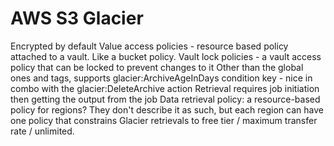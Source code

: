 # AWS S3 Glacier

Encrypted by default
Value access policies - resource based policy attached to a vault. Like a bucket policy.
Vault lock policies - a vault access policy that can be locked to prevent changes to it
Other than the global ones and tags, supports glacier:ArchiveAgeInDays condition key - nice in combo with the glacier:DeleteArchive action
Retrieval requires job initiation then getting the output from the job
Data retrieval policy: a resource-based policy for regions? They don't describe it as such, but each region can have one policy that constrains Glacier retrievals to free tier / maximum transfer rate / unlimited.
